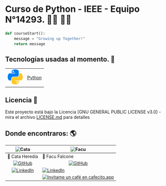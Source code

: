 # Curso de Python - IEEE - Equipo N°14293. 👩‍💻 👨‍💻
<!--<a href="https://github.com/caidevOficial/tp_laboratorio_1">
  <img align="center" src="https://github-readme-stats.vercel.app/api?username=caidevOficial&show_icons=true&theme=tokyonight" />
</a></br></br>-->

```python
def courseStart():
    message = "Growing up Together!"
    return message
```

## Tecnologías usadas al momento. 📌
<table>
   <tbody>
       <tr>
           <td><a href="https://www.python.org/downloads/" target="_blank">
                   <img alt="Pyhton" src="https://github.com/caidevOficial/Logos/blob/master/py_logo1_1.png" width="50px" height="50px" /></td>
           <td><a href="https://www.python.org/downloads/">Python</a></td>
       </tr>
   </tbody>
</table>
    
## Licencia 📄
Este proyecto está bajo la Licencia [GNU GENERAL PUBLIC LICENSE v3.0] - mira el archivo [LICENSE.md](LICENSE) para detalles

## Donde encontraros: 🌎
|<img class="circular" alt="Cata" src="https://avatars1.githubusercontent.com/u/47184235?s=400&u=76729918991b33bac577f82bba93b89e0b4a48ae&v=4" width="80px" height="80px" />|<img class="circular" alt="Facu" src="https://avatars1.githubusercontent.com/u/12877139?s=400&u=d369ee24466653d9bbeeb9654930e3ff1c67b76a&v=4" width="80px" height="80px" />|
|------------|------------|
|👸 Cata Heredia|🤴 Facu Falcone|
|<center><a href="https://github.com/catahache/"><img alt="GitHub" src="https://img.shields.io/badge/GitHub-%2312100E.svg?&style=for-the-badge&logo=Github&logoColor=white" width="95px" height="30px" /></center>|<center><a href="https://github.com/caidevOficial/"><img alt="GitHub" src="https://img.shields.io/badge/GitHub-%2312100E.svg?&style=for-the-badge&logo=Github&logoColor=white" width="95px" height="30px" /></center>|
|<center><a href="https://www.linkedin.com/in/catalina-fernandez-heredia/"><img alt="LinkedIn" src="https://img.shields.io/badge/linkedin-%230077B5.svg?&style=for-the-badge&logo=linkedin&logoColor=white" width="95px" height="30px" />|<a href="https://www.linkedin.com/in/facundo-falcone/"><img alt="LinkedIn" src="https://img.shields.io/badge/linkedin-%230077B5.svg?&style=for-the-badge&logo=linkedin&logoColor=white" width="95px" height="30px" />|
||<a href="https://cafecito.app/caidevoficial/"><img alt='Invitame un café en cafecito.app' srcset='https://cdn.cafecito.app/imgs/buttons/button_5.png 1x, https://cdn.cafecito.app/imgs/buttons/button_5_2x.png 2x, https://cdn.cafecito.app/imgs/buttons/button_5_3.75x.png 3.75x' src='https://cdn.cafecito.app/imgs/buttons/button_5.png' width="95px" height="30px" />|

